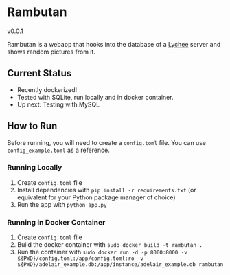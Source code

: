 # Rambutan

v0.0.1

Rambutan is a webapp that hooks into the database of a [Lychee](https://github.com/LycheeOrg/Lychee/) server and shows random pictures from it.

## Current Status

* Recently dockerized!
* Tested with SQLite, run locally and in docker container.
* Up next: Testing with MySQL

## How to Run

Before running, you will need to create a `config.toml` file. You can use `config_example.toml` as a reference.

### Running Locally

1. Create `config.toml` file
2. Install dependencies with `pip install -r requirements.txt` (or equivalent for your Python package manager of choice)
3. Run the app with `python app.py`

### Running in Docker Container

1. Create `config.toml` file
2. Build the docker container with `sudo docker build -t rambutan .`
3. Run the container with `sudo docker run -d -p 8000:8000 -v ${PWD}/config.toml:/app/config.toml:ro -v ${PWD}/adelair_example.db:/app/instance/adelair_example.db rambutan`